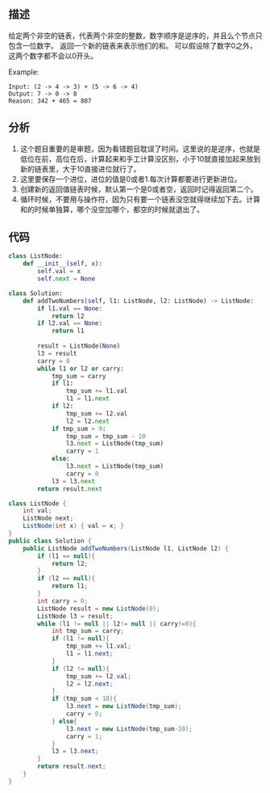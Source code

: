 ## 描述
给定两个非空的链表，代表两个非空的整数，数字顺序是逆序的，并且么个节点只包含一位数字。
返回一个新的链表来表示他们的和。
可以假设除了数字0之外，这两个数字都不会以0开头。

Example:
```text
Input: (2 -> 4 -> 3) + (5 -> 6 -> 4)
Output: 7 -> 0 -> 8
Reason: 342 + 465 = 807
```
## 分析
1. 这个题目重要的是审题，因为看错题目耽误了时间。这里说的是逆序，也就是低位在前，高位在后，计算起来和手工计算没区别，小于10就直接加起来放到新的链表里，大于10直接进位就行了。
2. 这里要保存一个进位，进位的值是0或者1.每次计算都要进行更新进位。
3. 创建新的返回值链表时候，默认第一个是0或者空，返回时记得返回第二个。
4. 循环时候，不要用与操作符，因为只有要一个链表没空就得继续加下去。计算和的时候单独算，哪个没空加哪个，都空的时候就退出了。

## 代码
```python
class ListNode:
    def __init__(self, x):
        self.val = x
        self.next = None

class Solution:
    def addTwoNumbers(self, l1: ListNode, l2: ListNode) -> ListNode:
        if l1.val == None:
            return l2
        if l2.val == None:
            return l1
        
        result = ListNode(None)
        l3 = result
        carry = 0
        while l1 or l2 or carry:
            tmp_sum = carry
            if l1:
                tmp_sum += l1.val
                l1 = l1.next
            if l2:
                tmp_sum += l2.val
                l2 = l2.next
            if tmp_sum > 9:
                tmp_sum = tmp_sum - 10
                l3.next = ListNode(tmp_sum)
                carry = 1
            else:
                l3.next = ListNode(tmp_sum)
                carry = 0
            l3 = l3.next
        return result.next
```

```java
class ListNode {
    int val;
    ListNode next;
    ListNode(int x) { val = x; }
}
public class Solution {
    public ListNode addTwoNumbers(ListNode l1, ListNode l2) {
        if (l1 == null){
            return l2;
        }
        if (l2 == null){
            return l1;
        }
        int carry = 0;
        ListNode result = new ListNode(0);
        ListNode l3 = result;
        while (l1 != null || l2!= null || carry!=0){
            int tmp_sum = carry;
            if (l1 != null){
                tmp_sum += l1.val;
                l1 = l1.next;
            }
            if (l2 != null){
                tmp_sum += l2.val;
                l2 = l2.next;
            }
            if (tmp_sum < 10){
                l3.next = new ListNode(tmp_sum);
                carry = 0;
            } else{
                l3.next = new ListNode(tmp_sum-10);
                carry = 1;
            }
            l3 = l3.next;
        }
        return result.next;
    }
}
```